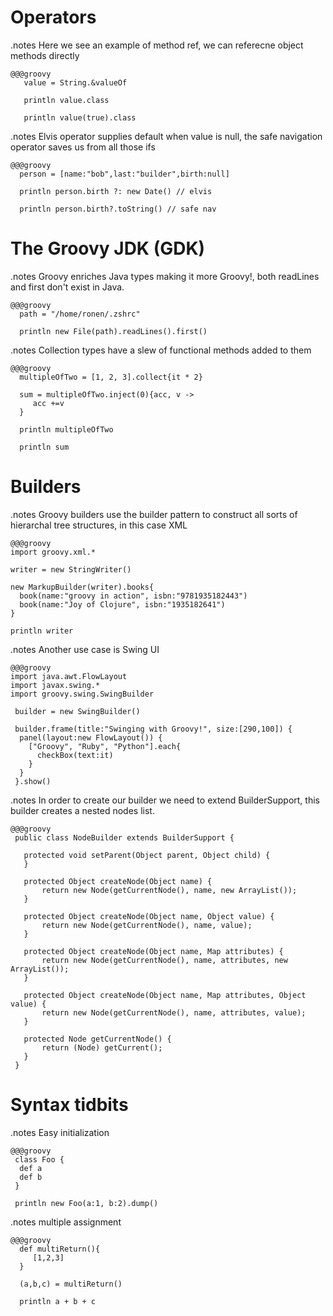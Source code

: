 <!SLIDE title-slide>

# Operators #

<!SLIDE  execute>
.notes Here we see an example of method ref, we can referecne object methods directly

    @@@groovy
       value = String.&valueOf 

       println value.class

       println value(true).class

<!SLIDE  execute>
.notes Elvis operator supplies default when value is null, the safe navigation operator saves us from all those ifs

    @@@groovy
      person = [name:"bob",last:"builder",birth:null]

      println person.birth ?: new Date() // elvis

      println person.birth?.toString() // safe nav

<!SLIDE title-slide>

# The Groovy JDK (GDK) #

<!SLIDE  execute>

.notes Groovy enriches Java types making it more Groovy!, both readLines and first don't exist in Java.

    @@@groovy
      path = "/home/ronen/.zshrc"

      println new File(path).readLines().first()

<!SLIDE  execute>
.notes Collection types have a slew of functional methods added to them

    @@@groovy
      multipleOfTwo = [1, 2, 3].collect{it * 2} 

      sum = multipleOfTwo.inject(0){acc, v ->
         acc +=v
      }

      println multipleOfTwo

      println sum

<!SLIDE title-slide>

# Builders #

<!SLIDE  execute small>
.notes Groovy builders use the builder pattern to construct all sorts of hierarchal tree structures, in this case XML

    @@@groovy
    import groovy.xml.*

    writer = new StringWriter()

    new MarkupBuilder(writer).books{
      book(name:"groovy in action", isbn:"9781935182443")
      book(name:"Joy of Clojure", isbn:"1935182641")
    }

    println writer

<!SLIDE  execute smaller>
.notes Another use case is Swing UI

    @@@groovy
    import java.awt.FlowLayout 
    import javax.swing.* 
    import groovy.swing.SwingBuilder  

     builder = new SwingBuilder()

     builder.frame(title:"Swinging with Groovy!", size:[290,100]) { 
      panel(layout:new FlowLayout()) { 
        ["Groovy", "Ruby", "Python"].each{
          checkBox(text:it)
        } 
      } 
     }.show() 

<!SLIDE smaller>
.notes In order to create our builder we need to extend BuilderSupport, this builder creates a nested nodes list.

    @@@groovy
     public class NodeBuilder extends BuilderSupport {
 
       protected void setParent(Object parent, Object child) {
       }

       protected Object createNode(Object name) {
           return new Node(getCurrentNode(), name, new ArrayList());
       }

       protected Object createNode(Object name, Object value) {
           return new Node(getCurrentNode(), name, value);
       }

       protected Object createNode(Object name, Map attributes) {
           return new Node(getCurrentNode(), name, attributes, new ArrayList());
       }

       protected Object createNode(Object name, Map attributes, Object value) {
           return new Node(getCurrentNode(), name, attributes, value);
       }

       protected Node getCurrentNode() {
           return (Node) getCurrent();
       }
     }

<!SLIDE title-slide>

# Syntax tidbits #

<!SLIDE  execute smaller>
.notes Easy initialization

    @@@groovy
     class Foo {
      def a
      def b
     }

     println new Foo(a:1, b:2).dump()

<!SLIDE  execute smaller>
.notes multiple assignment

    @@@groovy
      def multiReturn(){
         [1,2,3]
      }

      (a,b,c) = multiReturn()

      println a + b + c

